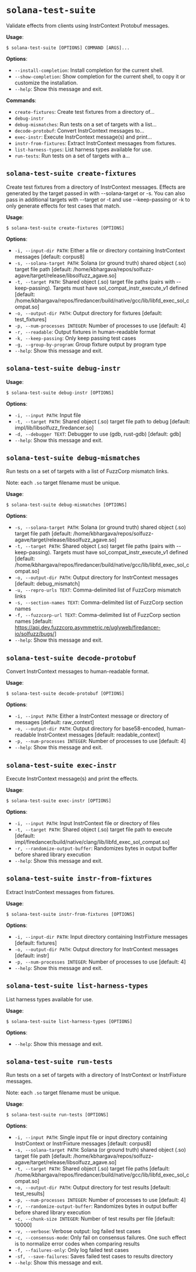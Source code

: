 # `solana-test-suite`

Validate effects from clients using InstrContext Protobuf messages.

**Usage**:

```console
$ solana-test-suite [OPTIONS] COMMAND [ARGS]...
```

**Options**:

* `--install-completion`: Install completion for the current shell.
* `--show-completion`: Show completion for the current shell, to copy it or customize the installation.
* `--help`: Show this message and exit.

**Commands**:

* `create-fixtures`: Create test fixtures from a directory of...
* `debug-instr`
* `debug-mismatches`: Run tests on a set of targets with a list...
* `decode-protobuf`: Convert InstrContext messages to...
* `exec-instr`: Execute InstrContext message(s) and print...
* `instr-from-fixtures`: Extract InstrContext messages from fixtures.
* `list-harness-types`: List harness types available for use.
* `run-tests`: Run tests on a set of targets with a...

## `solana-test-suite create-fixtures`

Create test fixtures from a directory of InstrContext messages.
Effects are generated by the target passed in with --solana-target or -s. 
You can also pass in additional targets with --target or -t 
and use --keep-passing or -k to only generate effects for test cases that match.

**Usage**:

```console
$ solana-test-suite create-fixtures [OPTIONS]
```

**Options**:

* `-i, --input-dir PATH`: Either a file or directory containing InstrContext messages  [default: corpus8]
* `-s, --solana-target PATH`: Solana (or ground truth) shared object (.so) target file path  [default: /home/kbhargava/repos/solfuzz-agave/target/release/libsolfuzz_agave.so]
* `-t, --target PATH`: Shared object (.so) target file paths (pairs with --keep-passing). Targets must have sol_compat_instr_execute_v1 defined  [default: /home/kbhargava/repos/firedancer/build/native/gcc/lib/libfd_exec_sol_compat.so]
* `-o, --output-dir PATH`: Output directory for fixtures  [default: test_fixtures]
* `-p, --num-processes INTEGER`: Number of processes to use  [default: 4]
* `-r, --readable`: Output fixtures in human-readable format
* `-k, --keep-passing`: Only keep passing test cases
* `-g, --group-by-program`: Group fixture output by program type
* `--help`: Show this message and exit.

## `solana-test-suite debug-instr`

**Usage**:

```console
$ solana-test-suite debug-instr [OPTIONS]
```

**Options**:

* `-i, --input PATH`: Input file
* `-t, --target PATH`: Shared object (.so) target file path to debug  [default: impl/lib/libsolfuzz_firedancer.so]
* `-d, --debugger TEXT`: Debugger to use (gdb, rust-gdb)  [default: gdb]
* `--help`: Show this message and exit.

## `solana-test-suite debug-mismatches`

Run tests on a set of targets with a list of FuzzCorp mismatch links.

Note: each `.so` target filename must be unique.

**Usage**:

```console
$ solana-test-suite debug-mismatches [OPTIONS]
```

**Options**:

* `-s, --solana-target PATH`: Solana (or ground truth) shared object (.so) target file path  [default: /home/kbhargava/repos/solfuzz-agave/target/release/libsolfuzz_agave.so]
* `-t, --target PATH`: Shared object (.so) target file paths (pairs with --keep-passing). Targets must have sol_compat_instr_execute_v1 defined  [default: /home/kbhargava/repos/firedancer/build/native/gcc/lib/libfd_exec_sol_compat.so]
* `-o, --output-dir PATH`: Output directory for InstrContext messages  [default: debug_mismatch]
* `-u, --repro-urls TEXT`: Comma-delimited list of FuzzCorp mismatch links
* `-s, --section-names TEXT`: Comma-delimited list of FuzzCorp section names
* `-f, --fuzzcorp-url TEXT`: Comma-delimited list of FuzzCorp section names  [default: https://api.dev.fuzzcorp.asymmetric.re/uglyweb/firedancer-io/solfuzz/bugs/]
* `--help`: Show this message and exit.

## `solana-test-suite decode-protobuf`

Convert InstrContext messages to human-readable format.

**Usage**:

```console
$ solana-test-suite decode-protobuf [OPTIONS]
```

**Options**:

* `-i, --input PATH`: Either a InstrContext message or directory of messages  [default: raw_context]
* `-o, --output-dir PATH`: Output directory for base58-encoded, human-readable InstrContext messages  [default: readable_context]
* `-p, --num-processes INTEGER`: Number of processes to use  [default: 4]
* `--help`: Show this message and exit.

## `solana-test-suite exec-instr`

Execute InstrContext message(s) and print the effects.

**Usage**:

```console
$ solana-test-suite exec-instr [OPTIONS]
```

**Options**:

* `-i, --input PATH`: Input InstrContext file or directory of files
* `-t, --target PATH`: Shared object (.so) target file path to execute  [default: impl/firedancer/build/native/clang/lib/libfd_exec_sol_compat.so]
* `-r, --randomize-output-buffer`: Randomizes bytes in output buffer before shared library execution
* `--help`: Show this message and exit.

## `solana-test-suite instr-from-fixtures`

Extract InstrContext messages from fixtures.

**Usage**:

```console
$ solana-test-suite instr-from-fixtures [OPTIONS]
```

**Options**:

* `-i, --input-dir PATH`: Input directory containing InstrFixture messages  [default: fixtures]
* `-o, --output-dir PATH`: Output directory for InstrContext messages  [default: instr]
* `-p, --num-processes INTEGER`: Number of processes to use  [default: 4]
* `--help`: Show this message and exit.

## `solana-test-suite list-harness-types`

List harness types available for use.

**Usage**:

```console
$ solana-test-suite list-harness-types [OPTIONS]
```

**Options**:

* `--help`: Show this message and exit.

## `solana-test-suite run-tests`

Run tests on a set of targets with a directory of InstrContext 
or InstrFixture messages.

Note: each `.so` target filename must be unique.

**Usage**:

```console
$ solana-test-suite run-tests [OPTIONS]
```

**Options**:

* `-i, --input PATH`: Single input file or input directory containing InstrContext or InstrFixture messages  [default: corpus8]
* `-s, --solana-target PATH`: Solana (or ground truth) shared object (.so) target file path  [default: /home/kbhargava/repos/solfuzz-agave/target/release/libsolfuzz_agave.so]
* `-t, --target PATH`: Shared object (.so) target file paths  [default: /home/kbhargava/repos/firedancer/build/native/gcc/lib/libfd_exec_sol_compat.so]
* `-o, --output-dir PATH`: Output directory for test results  [default: test_results]
* `-p, --num-processes INTEGER`: Number of processes to use  [default: 4]
* `-r, --randomize-output-buffer`: Randomizes bytes in output buffer before shared library execution
* `-c, --chunk-size INTEGER`: Number of test results per file  [default: 10000]
* `-v, --verbose`: Verbose output: log failed test cases
* `-c, --consensus-mode`: Only fail on consensus failures. One such effect is to normalize error codes when comparing results
* `-f, --failures-only`: Only log failed test cases
* `-sf, --save-failures`: Saves failed test cases to results directory
* `--help`: Show this message and exit.
